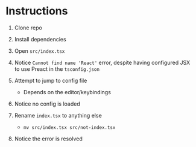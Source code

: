 # Instructions

1. Clone repo
2. Install dependencies
3. Open `src/index.tsx`
4. Notice `Cannot find name 'React'` error, despite having configured JSX to use Preact in the `tsconfig.json`
5. Attempt to jump to config file
    - Depends on the editor/keybindings
6. Notice no config is loaded

7. Rename `index.tsx` to anything else
    - `mv src/index.tsx src/not-index.tsx`
8. Notice the error is resolved
